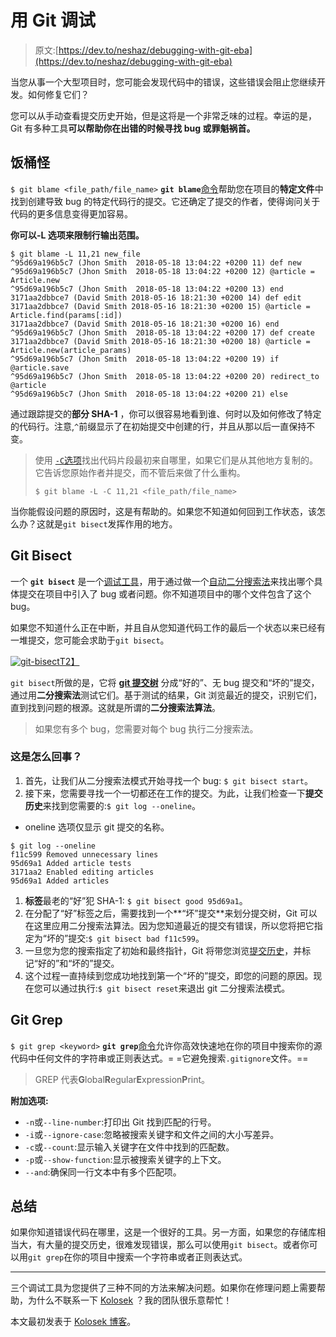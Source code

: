 # 用 Git 调试

> 原文:[https://dev.to/neshaz/debugging-with-git-eba](https://dev.to/neshaz/debugging-with-git-eba)

当您从事一个大型项目时，您可能会发现代码中的错误，这些错误会阻止您继续开发。如何修复它们？

您可以从手动查看提交历史开始，但是这将是一个非常乏味的过程。幸运的是，Git 有多种工具**可以帮助你在出错的时候寻找 bug 或罪魁祸首。**

## [](#git-blame)饭桶怪

`$ git blame <file_path/file_name>`
**`git blame`**[命令](https://kolosek.com/git-commands-tutorial-part2/)帮助您在项目的**特定文件**中找到创建导致 bug 的特定代码行的提交。它还确定了提交的作者，使得询问关于代码的更多信息变得更加容易。

**你可以-L 选项来限制行输出范围。**

```
$ git blame -L 11,21 new_file
^95d69a196b5c7 (Jhon Smith  2018-05-18 13:04:22 +0200 11) def new
^95d69a196b5c7 (Jhon Smith  2018-05-18 13:04:22 +0200 12) @article = Article.new
^95d69a196b5c7 (Jhon Smith  2018-05-18 13:04:22 +0200 13) end
3171aa2dbbce7 (David Smith 2018-05-16 18:21:30 +0200 14) def edit
3171aa2dbbce7 (David Smith 2018-05-16 18:21:30 +0200 15) @article = Article.find(params[:id])
3171aa2dbbce7 (David Smith 2018-05-16 18:21:30 +0200 16) end
^95d69a196b5c7 (Jhon Smith  2018-05-18 13:04:22 +0200 17) def create
3171aa2dbbce7 (David Smith 2018-05-16 18:21:30 +0200 18) @article = Article.new(article_params)
^95d69a196b5c7 (Jhon Smith  2018-05-18 13:04:22 +0200 19) if @article.save
^95d69a196b5c7 (Jhon Smith  2018-05-18 13:04:22 +0200 20) redirect_to @article
^95d69a196b5c7 (Jhon Smith  2018-05-18 13:04:22 +0200 21) else 
```

通过跟踪提交的**部分 SHA-1** ，你可以很容易地看到谁、何时以及如何修改了特定的代码行。注意,`^`前缀显示了在初始提交中创建的行，并且从那以后一直保持不变。

> 使用 [`-C`选项](https://git-scm.com/book/en/v2/Git-Tools-Debugging-with-Git#_file_annotation)找出代码片段最初来自哪里，如果它们是从其他地方复制的。它告诉您原始作者并提交，而不管后来做了什么重构。
> 
> `$ git blame -L -C 11,21 <file_path/file_name>`

当你能假设问题的原因时，这是有帮助的。如果您不知道如何回到工作状态，该怎么办？这就是`git bisect`发挥作用的地方。

## [](#git-bisect)Git Bisect

一个 **`git bisect`** 是一个[调试工具](https://kolosek.com/rails-debugging/)，用于通过做一个[自动二分搜索法](https://labs.consol.de/development/git/2018/01/12/automated-debugging-with-git.html)来找出哪个具体提交在项目中引入了 bug 或者问题。你不知道项目中的哪个文件包含了这个 bug。

如果您不知道什么正在中断，并且自从您知道代码工作的最后一个状态以来已经有一堆提交，您可能会求助于`git bisect`。

[![git-bisect](../Images/5222ef9d1e5e52fd89d4b18175ba0417.png)T2】](https://res.cloudinary.com/practicaldev/image/fetch/s--v79jZfH3--/c_limit%2Cf_auto%2Cfl_progressive%2Cq_auto%2Cw_880/https://kolosek.com/content/images/2018/05/git-bisect.png)

`git bisect`所做的是，它将 **[git 提交树](https://kolosek.com/git-branches/)** 分成“好的”、无 bug 提交和“坏的”提交，通过用**二分搜索法**测试它们。基于测试的结果，Git 浏览最近的提交，识别它们，直到找到问题的根源。这就是所谓的**二分搜索法算法**。

> 如果您有多个 bug，您需要对每个 bug 执行二分搜索法。

### [](#how-does-this-work)这是怎么回事？

1.  首先，让我们从二分搜索法模式开始寻找一个 bug: `$ git bisect start`。
2.  接下来，您需要寻找一个一切都还在工作的提交。为此，让我们检查一下**提交历史**来找到您需要的:`$ git log --oneline`。

- oneline 选项仅显示 git 提交的名称。

```
$ git log --oneline
f11c599 Removed unnecessary lines
95d69a1 Added article tests
3171aa2 Enabled editing articles
95d69a1 Added articles 
```

1.  **标签**最老的“好”犯 SHA-1: `$ git bisect good 95d69a1`。
2.  在分配了“好”标签之后，需要找到一个**“坏”提交**来划分提交树，Git 可以在这里应用二分搜索法算法。因为您知道最近的提交有错误，所以您将把它指定为“坏的”提交:`$ git bisect bad f11c599`。
3.  一旦您为您的搜索指定了初始和最终指针，Git 将带您浏览[提交历史](https://kolosek.com/git-branches/)，并标记“好的”和“坏的”提交。
4.  这个过程一直持续到您成功地找到第一个“坏的”提交，即您的问题的原因。现在您可以通过执行:`$ git bisect reset`来退出 git 二分搜索法模式。

## [](#git-grep)Git Grep

`$ git grep <keyword>`
**`git grep`**[命令](https://kolosek.com/git-commands-tutorial-part2/)允许你高效快速地在你的项目中搜索你的源代码中任何文件的字符串或正则表达式。= =它避免搜索`.gitignore`文件。==

> GREP 代表**G**lobal**R**egular**E**xpression**P**rint。

**附加选项:**

*   `-n`或`--line-number`:打印出 Git 找到匹配的行号。
*   `-i`或`--ignore-case`:忽略被搜索关键字和文件之间的大小写差异。
*   `-c`或`--count`:显示输入关键字在文件中找到的匹配数。
*   `-p`或`--show-function`:显示被搜索关键字的上下文。
*   `--and`:确保同一行文本中有多个匹配项。

## [](#summary)总结

如果你知道错误代码在哪里，这是一个很好的工具。另一方面，如果您的存储库相当大，有大量的提交历史，很难发现错误，那么可以使用`git bisect`。或者你可以用`git grep`在你的项目中搜索一个字符串或者正则表达式。

* * *

三个调试工具为您提供了三种不同的方法来解决问题。如果你在修理问题上需要帮助，为什么不联系一下 [Kolosek](https://kolosek.com/) ？我的团队很乐意帮忙！

本文最初发表于 [Kolosek 博客](https://kolosek.com/debugging-with-git/?utm_source=dvt)。